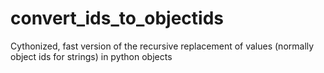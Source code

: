 # convert_ids_to_objectids
Cythonized, fast version of the recursive replacement of values (normally object ids for strings) in python objects